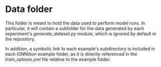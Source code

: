 # Data folder

This folder is meant to hold the data used to perform model runs. In particular, it will contain a
subfolder for the data generated by each experiment's _generate_dataset.py_ module, which is ignored
by default in the repository.

In addition, a symbolic link to each example's subdirectory is included in each iGNNition example
folder, as it is directly referenced in the _train_options.yml_ file relative to the example folder.
